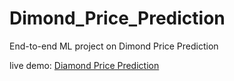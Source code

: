 # Dimond_Price_Prediction
End-to-end ML project on Dimond Price Prediction

live demo: [Diamond Price Prediction](https://huggingface.co/spaces/imashutosh/diamond_price_prediction)